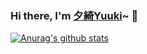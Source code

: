 ### Hi there, I'm [夕綺Yuuki](https://kira.cool/aboutme)~ 👋



[![Anurag's github stats](https://github-readme-stats.vercel.app/api?username=JDYuuki&show_icons=true&theme=vue)](https://github.com/anuraghazra/github-readme-stats)
